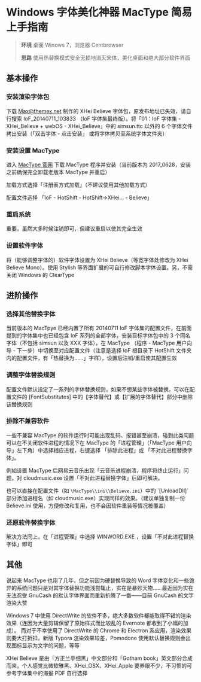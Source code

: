 # Windows 字体美化神器 MacType 简易上手指南

> **环境** 桌面 Winows 7，浏览器 Centbrowser
>
> **思路** 使用热替换模式安全无损地消灭宋体，美化桌面和绝大部分软件界面

## 基本操作

### 安装渲染字体包

下载 Max@themex.net 制作的 XHei Believe 字体包，原发布地址已失效，请自行搜索 IoF\_20140711\_103833 （IoF 字体集最终版）。将「01：IoF 字体集 - XHei\_Believe + webOS - XHei\_Believe」中的 simsun.ttc 以外的 6 个字体文件拷出安装（「双击字体 - 点击安装」 或将字体拷贝至系统字体文件夹）

### 安装设置 MacType

进入 [MacType 官网](http://www.mactype.net/) 下载 MacType 程序并安装（当前版本为 2017\_0628，安装之前确保完全卸载老版本 MacType 并重启）

加载方式选择「注册表方式加载」（不建议使用其他加载方式）

配置文件选择 「IoF - HotShift - HotShift→XHei… - Believe」

### 重启系统

重要，虽然大多时候注销即可，但建议重启以使其完全生效

### 设置软件字体

将（能够调整字体的）软件字体设置为 XHei Believe（等宽字体处修改为 XHei Believe Mono）。使用 Stylish 等界面扩展的可自行修改脚本字体设置。另，不需关闭 Windows 的 ClearType

## 进阶操作

### 选择其他替换字体

当前版本的 MacTpye 已经内置了所有 20140711 IoF 字体集的配置文件，在前面提到的字体集中也已经包含 IoF 系列的全部字体，安装目标字体包中的 3 个同名字体（不包括 simsun 以及 XXX 字体），在 MacType （程序 - MacType 用户向导 - 下一步）中切换至对应配置文件（注意是选择 IoF 根目录下 HotShift 文件夹内的配置文件，有「热替换为……」字样），设置后注销/重启使其配置生效

### 调整字体替换规则

配置文件默认设定了一系列的字体替换规则，如果不想某些字体被替换，可以在配置文件的 \[FontSubstitutes\] 中的【字体替代】或【扩展的字体替代】部分中删除该替换规则

### 排除不兼容软件

一些不兼容 MacType 的软件运行时可能出现乱码、报错甚至崩溃，碰到此类问题可以在不关闭软件进程的情况下在 MacType 的「进程管理」（「MacType 用户向导」左下角）中选择相应进程，右键选择 「排除此进程」或 「不对此进程替换字体」。

例如设置 MacType 后网易云音乐出现「云音乐进程崩溃，程序将终止运行」问题，对 cloudmusic.exe 设置「不对此进程替换字体」后即可解决。

也可以直接在配置文件（如 `\MacType\\ini\\Believe.ini`）中的 \`\[UnloadDll\]\` 部分添加进程名（如 cloudmusic.exe）实现同样的效果。（建议单独复制一份 Believe.ini 使用，方便修改和复用，也不会因软件重装等情况被覆盖）

### 还原软件替换字体

解决方法同上，在「进程管理」中选择 WINWORD.EXE ，设置「不对此进程替换字体」即可

## 其他

说起来 MacType 也用了几年，但之前因为硬替换导致的 Word 字体变化和一些诡异的系统问题只是对其字体替换功能浅尝辄止，实在是暴殄天物……最近因为实在无法忍受 GnuCash 的默认字体界面而重新折腾了一番——目前 GnuCash 的文字渲染大赞

Windows 7 中使用 DirectWrite 的软件不多，绝大多数软件都能取得不错的渲染效果（连因为大量剪辑保留了原始样式而比较乱的 Evernote 都收到了小幅的加成）。 而对于不幸使用了 DirectWrite 的 Chrome 和 Electron 系应用，渲染效果则要大打折扣，新版 Typora 渲染效果较差，Pomodone 使用默认替换规则会出现图标显示为文字的问题，等等

XHei Believe 是由「方正兰亭细黑」中文部分和「Gotham book」英文部分合成而来，个人感觉比微软雅黑、XHei\_OSX、XHei\_Apple 要养眼不少，不习惯的可参考字体集中的海报 PDF 自行选择



